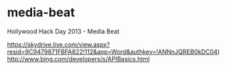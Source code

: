 media-beat
==========

Hollywood Hack Day 2013 - Media Beat


https://skydrive.live.com/view.aspx?resid=9C9479871FBFA822!112&app=Word&authkey=!ANNnJQREB0kDC04)
http://www.bing.com/developers/s/APIBasics.html
